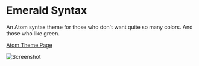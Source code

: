 # Emerald Syntax

An Atom syntax theme for those who don't want quite so many colors. And those who like green.

[Atom Theme Page](https://atom.io/themes/emerald-syntax)

![Screenshot](https://raw.githubusercontent.com/thequasizillionaire/emerald-syntax/master/screenshot.png)
